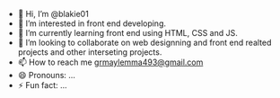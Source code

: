 - 👋 Hi, I’m @blakie01
- 👀 I’m interested in front end developing.
- 🌱 I’m currently learning front end using HTML, CSS and JS.
- 💞️ I’m looking to collaborate on web designning and front end realted projects and other interseting projects.
- 📫 How to reach me grmaylemma493@gmail.com
- 😄 Pronouns: ...
- ⚡ Fun fact: ...

<!---
blakie01/blakie01 is a ✨ special ✨ repository because its `README.md` (this file) appears on your GitHub profile.
You can click the Preview link to take a look at your changes.
--->

